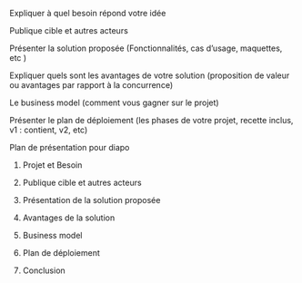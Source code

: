 

Expliquer à quel besoin répond votre idée 

Publique cible et autres acteurs 

Présenter la solution proposée (Fonctionnalités, cas d’usage, maquettes, etc ) 

Expliquer quels sont les avantages de votre solution (proposition de valeur ou avantages par rapport à la concurrence) 

Le business model (comment vous gagner sur le projet)

Présenter le plan de déploiement (les phases de votre projet, recette inclus, v1 : contient, v2, etc)


Plan de présentation pour diapo

1. Projet et Besoin

2. Publique cible et autres acteurs 

3. Présentation de la solution proposée

4. Avantages de la solution 

5. Business model

6. Plan de déploiement
7. Conclusion